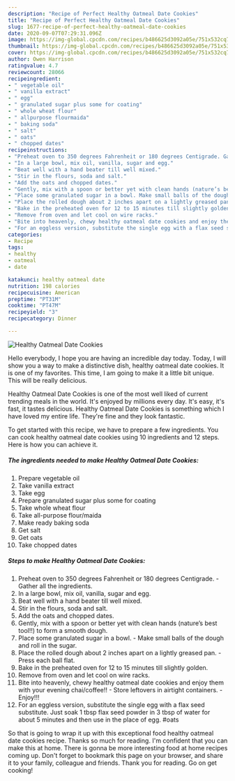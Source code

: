 ```yaml
---
description: "Recipe of Perfect Healthy Oatmeal Date Cookies"
title: "Recipe of Perfect Healthy Oatmeal Date Cookies"
slug: 1677-recipe-of-perfect-healthy-oatmeal-date-cookies
date: 2020-09-07T07:29:31.096Z
image: https://img-global.cpcdn.com/recipes/b486625d3092a05e/751x532cq70/healthy-oatmeal-date-cookies-recipe-main-photo.jpg
thumbnail: https://img-global.cpcdn.com/recipes/b486625d3092a05e/751x532cq70/healthy-oatmeal-date-cookies-recipe-main-photo.jpg
cover: https://img-global.cpcdn.com/recipes/b486625d3092a05e/751x532cq70/healthy-oatmeal-date-cookies-recipe-main-photo.jpg
author: Owen Harrison
ratingvalue: 4.7
reviewcount: 28066
recipeingredient:
- " vegetable oil"
- " vanilla extract"
- " egg"
- " granulated sugar plus some for coating"
- " whole wheat flour"
- " allpurpose flourmaida"
- " baking soda"
- " salt"
- " oats"
- " chopped dates"
recipeinstructions:
- "Preheat oven to 350 degrees Fahrenheit or 180 degrees Centigrade. Gather all the ingredients."
- "In a large bowl, mix oil, vanilla, sugar and egg."
- "Beat well with a hand beater till well mixed."
- "Stir in the flours, soda and salt."
- "Add the oats and chopped dates."
- "Gently, mix with a spoon or better yet with clean hands (nature’s best tool!!) to form a smooth dough."
- "Place some granulated sugar in a bowl. Make small balls of the dough and roll in the sugar."
- "Place the rolled dough about 2 inches apart on a lightly greased pan. Press each ball flat."
- "Bake in the preheated oven for 12 to 15 minutes till slightly golden."
- "Remove from oven and let cool on wire racks."
- "Bite into heavenly, chewy healthy oatmeal date cookies and enjoy them with your evening chai/coffee!! Store leftovers in airtight containers. Enjoy!!!"
- "For an eggless version, substitute the single egg with a flax seed substitute. Just soak 1 tbsp flax seed powder in 3 tbsp of water for about 5 minutes and then use in the place of egg. #oats"
categories:
- Recipe
tags:
- healthy
- oatmeal
- date

katakunci: healthy oatmeal date 
nutrition: 198 calories
recipecuisine: American
preptime: "PT31M"
cooktime: "PT47M"
recipeyield: "3"
recipecategory: Dinner

---
```



![Healthy Oatmeal Date Cookies](https://img-global.cpcdn.com/recipes/b486625d3092a05e/751x532cq70/healthy-oatmeal-date-cookies-recipe-main-photo.jpg)

Hello everybody, I hope you are having an incredible day today. Today, I will show you a way to make a distinctive dish, healthy oatmeal date cookies. It is one of my favorites. This time, I am going to make it a little bit unique. This will be really delicious.

Healthy Oatmeal Date Cookies is one of the most well liked of current trending meals in the world. It's enjoyed by millions every day. It's easy, it's fast, it tastes delicious. Healthy Oatmeal Date Cookies is something which I have loved my entire life. They're fine and they look fantastic.




To get started with this recipe, we have to prepare a few ingredients. You can cook healthy oatmeal date cookies using 10 ingredients and 12 steps. Here is how you can achieve it.

<!--inarticleads1-->

##### The ingredients needed to make Healthy Oatmeal Date Cookies:

1. Prepare  vegetable oil
1. Take  vanilla extract
1. Take  egg
1. Prepare  granulated sugar plus some for coating
1. Take  whole wheat flour
1. Take  all-purpose flour/maida
1. Make ready  baking soda
1. Get  salt
1. Get  oats
1. Take  chopped dates




<!--inarticleads2-->

##### Steps to make Healthy Oatmeal Date Cookies:

1. Preheat oven to 350 degrees Fahrenheit or 180 degrees Centigrade. - Gather all the ingredients.
1. In a large bowl, mix oil, vanilla, sugar and egg.
1. Beat well with a hand beater till well mixed.
1. Stir in the flours, soda and salt.
1. Add the oats and chopped dates.
1. Gently, mix with a spoon or better yet with clean hands (nature’s best tool!!) to form a smooth dough.
1. Place some granulated sugar in a bowl. - Make small balls of the dough and roll in the sugar.
1. Place the rolled dough about 2 inches apart on a lightly greased pan. - Press each ball flat.
1. Bake in the preheated oven for 12 to 15 minutes till slightly golden.
1. Remove from oven and let cool on wire racks.
1. Bite into heavenly, chewy healthy oatmeal date cookies and enjoy them with your evening chai/coffee!! - Store leftovers in airtight containers. - Enjoy!!!
1. For an eggless version, substitute the single egg with a flax seed substitute. Just soak 1 tbsp flax seed powder in 3 tbsp of water for about 5 minutes and then use in the place of egg. #oats




So that is going to wrap it up with this exceptional food healthy oatmeal date cookies recipe. Thanks so much for reading. I'm confident that you can make this at home. There is gonna be more interesting food at home recipes coming up. Don't forget to bookmark this page on your browser, and share it to your family, colleague and friends. Thank you for reading. Go on get cooking!
